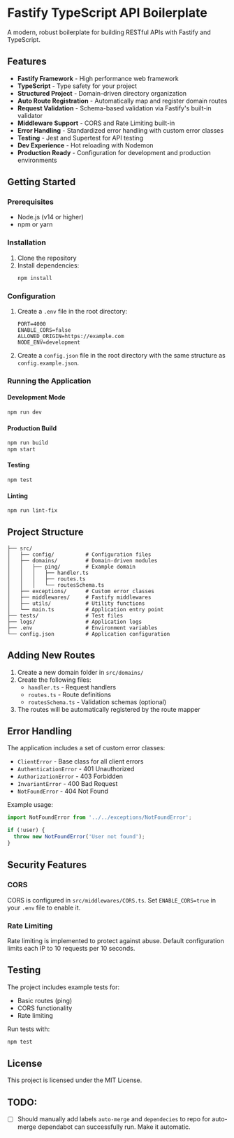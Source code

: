# Fastify TypeScript API Boilerplate

A modern, robust boilerplate for building RESTful APIs with Fastify and TypeScript.

## Features

- **Fastify Framework** - High performance web framework
- **TypeScript** - Type safety for your project
- **Structured Project** - Domain-driven directory organization
- **Auto Route Registration** - Automatically map and register domain routes
- **Request Validation** - Schema-based validation via Fastify's built-in validator
- **Middleware Support** - CORS and Rate Limiting built-in
- **Error Handling** - Standardized error handling with custom error classes
- **Testing** - Jest and Supertest for API testing
- **Dev Experience** - Hot reloading with Nodemon
- **Production Ready** - Configuration for development and production environments

## Getting Started

### Prerequisites

- Node.js (v14 or higher)
- npm or yarn

### Installation

1. Clone the repository
2. Install dependencies:
   ```bash
   npm install
   ```

### Configuration

1. Create a `.env` file in the root directory:
   ```
   PORT=4000
   ENABLE_CORS=false
   ALLOWED_ORIGIN=https://example.com
   NODE_ENV=development
   ```

2. Create a `config.json` file in the root directory with the same structure as `config.example.json`.

### Running the Application

#### Development Mode
```bash
npm run dev
```

#### Production Build
```bash
npm run build
npm start
```

#### Testing
```bash
npm test
```

#### Linting
```bash
npm run lint-fix
```

## Project Structure

```
├── src/
│   ├── config/          # Configuration files
│   ├── domains/         # Domain-driven modules
│   │   ├── ping/        # Example domain
│   │   │   ├── handler.ts
│   │   │   ├── routes.ts
│   │   │   └── routesSchema.ts
│   ├── exceptions/      # Custom error classes
│   ├── middlewares/     # Fastify middlewares
│   ├── utils/           # Utility functions
│   └── main.ts          # Application entry point
├── tests/               # Test files
├── logs/                # Application logs
├── .env                 # Environment variables
└── config.json          # Application configuration
```

## Adding New Routes

1. Create a new domain folder in `src/domains/`
2. Create the following files:
   - `handler.ts` - Request handlers
   - `routes.ts` - Route definitions
   - `routesSchema.ts` - Validation schemas (optional)
3. The routes will be automatically registered by the route mapper

## Error Handling

The application includes a set of custom error classes:

- `ClientError` - Base class for all client errors
- `AuthenticationError` - 401 Unauthorized
- `AuthorizationError` - 403 Forbidden
- `InvariantError` - 400 Bad Request
- `NotFoundError` - 404 Not Found

Example usage:

```typescript
import NotFoundError from '../../exceptions/NotFoundError';

if (!user) {
  throw new NotFoundError('User not found');
}
```

## Security Features

### CORS
CORS is configured in `src/middlewares/CORS.ts`. Set `ENABLE_CORS=true` in your `.env` file to enable it.

### Rate Limiting
Rate limiting is implemented to protect against abuse. Default configuration limits each IP to 10 requests per 10 seconds.

## Testing

The project includes example tests for:
- Basic routes (ping)
- CORS functionality
- Rate limiting

Run tests with:
```bash
npm test
```

## License

This project is licensed under the MIT License.

## TODO:

- [ ] Should manually add labels `auto-merge` and `dependecies` to repo for auto-merge dependabot can successfully run. Make it automatic.